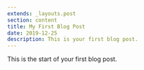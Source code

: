 ```yaml
---
extends: _layouts.post
section: content
title: My First Blog Post
date: 2019-12-25
description: This is your first blog post.
---
```


This is the start of your first blog post.
